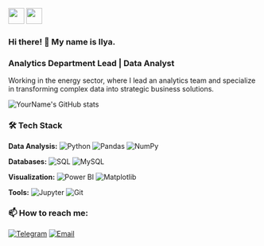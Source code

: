 <img src="https://github.com/blackcater/blackcater/raw/main/images/Hi.gif" height="32"/></h1> 
<img src="https://github.com/user/user/blob/output/github-contribution-grid-snake.svg" height="32"/></h1> 


### Hi there! 👋 My name is Ilya.

### Analytics Department Lead | Data Analyst

Working in the energy sector, where I lead an analytics team and specialize in transforming complex data into strategic business solutions.


![YourName's GitHub stats](https://github-readme-stats.vercel.app/api?username=prof410&show_icons=true&theme=radical)

### 🛠 Tech Stack

**Data Analysis:**
![Python](https://img.shields.io/badge/Python-3776AB?style=for-the-badge&logo=python&logoColor=white)
![Pandas](https://img.shields.io/badge/Pandas-150458?style=for-the-badge&logo=pandas&logoColor=white)
![NumPy](https://img.shields.io/badge/NumPy-013243?style=for-the-badge&logo=numpy&logoColor=white)

**Databases:**
![SQL](https://img.shields.io/badge/SQL-4479A1?style=for-the-badge&logo=postgresql&logoColor=white)
![MySQL](https://img.shields.io/badge/MySQL-4479A1?style=for-the-badge&logo=mysql&logoColor=white)

**Visualization:**
![Power BI](https://img.shields.io/badge/Power_BI-F2C811?style=for-the-badge&logo=powerbi&logoColor=black)
![Matplotlib](https://img.shields.io/badge/Matplotlib-11557c?style=for-the-badge)

**Tools:**
![Jupyter](https://img.shields.io/badge/Jupyter-F37626?style=for-the-badge&logo=jupyter&logoColor=white)
![Git](https://img.shields.io/badge/Git-F05032?style=for-the-badge&logo=git&logoColor=white)



### 📫 How to reach me:

[![Telegram](https://img.shields.io/badge/Telegram-26A5E4?style=for-the-badge&logo=telegram&logoColor=white)](https://t.me/prof410)
[![Email](https://img.shields.io/badge/Email-D14836?style=for-the-badge&logo=gmail&logoColor=white)](mailto:prof410@yandex.ru)
